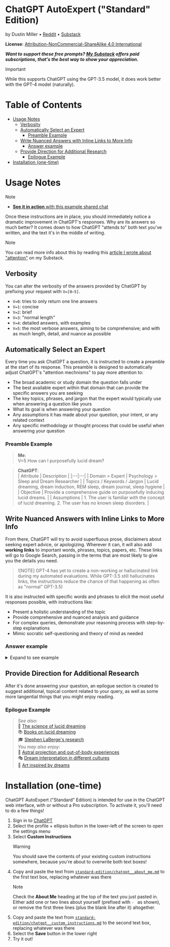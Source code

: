 # ChatGPT AutoExpert ("Standard" Edition)
by Dustin Miller • [Reddit](https://www.reddit.com/u/spdustin) • [Substack](https://spdustin.substack.com)

**License**: [Attribution-NonCommercial-ShareAlike 4.0 International](https://creativecommons.org/licenses/by-nc-sa/4.0/)

_**Want to support these free prompts? [My Substack](https://spdustin.substack.com) offers paid subscriptions, that's the best way to show your appreciation.**_

> [!IMPORTANT]
> While this supports ChatGPT using the GPT-3.5 model, it does work better with the GPT-4 model (naturally).

# Table of Contents
- [Usage Notes](#usage-notes)
  - [Verbosity](#verbosity)
  - [Automatically Select an Expert](#automatically-select-an-expert)
    - [Preamble Example](#preamble-example)
  - [Write Nuanced Answers with Inline Links to More Info](#write-nuanced-answers-with-inline-links-to-more-info)
    - [Answer example](#answer-example)
  - [Provide Direction for Additional Research](#provide-direction-for-additional-research)
    - [Epilogue Example](#epilogue-example)
- [Installation (one-time)](#installation-one-time)

# Usage Notes

> [!NOTE]
> - [**See it in action** with this example shared chat](https://chat.openai.com/share/391262b8-cc16-4b38-944a-fe363e2ababd)

Once these instructions are in place, you should immediately notice a dramatic improvement in ChatGPT's responses. Why are its answers so much better? It comes down to how ChatGPT "attends to" both text you've written, and the text it's in the middle of writing.

> [!NOTE]
> You can read more info about this by reading this [article I wrote about "attention"](https://spdustin.substack.com/p/whatre-you-lookin-at-chatgpt) on my Substack.

## Verbosity
You can alter the verbosity of the answers provided by ChatGPT by prefixing your request with `V=[0–5]`.
- `V=0`: tries to only return one line answers
- `V=1`: concise
- `V=2`: brief
- `V=3`: "normal length"
- `V=4`: detailed answers, with examples
- `V=5`: the most verbose answers, aiming to be comprehensive; and with as much length, detail, and nuance as possible

## Automatically Select an Expert

Every time you ask ChatGPT a question, it is instructed to create a preamble at the start of its response. This preamble is designed to automatically adjust ChatGPT's "attention mechnisms" to pay more attention to:
- The broad academic or study domain the question falls under
- The best available expert within that domain that can provide the specific answers you are seeking
- The key topics, phrases, and jargon that the expert would typically use when answering a question like yours
- What its goal is when answering your question
- Any assumptions it has made about your question, your intent, or any related context
- Any specific methodology or thought process that could be useful when answering your question

### Preamble Example

> **Me**:<br>
> V=5 How can I purposefully lucid dream?

> **ChatGPT**:<br>
> | Attribute | Description |
> |:--|:--|
> | Domain > Expert | Psychology > Sleep and Dream Researcher |
> | Topics / Keywords / Jargon | Lucid dreaming, dream induction, REM sleep, dream journal, sleep hygiene |
> | Objective | Provide a comprehensive guide on purposefully inducing lucid dreams. |
> | Assumptions | 1. The user is familiar with the concept of lucid dreaming. 2. The user has no known sleep disorders. |

## Write Nuanced Answers with Inline Links to More Info

From there, ChatGPT will try to avoid superfluous prose, disclaimers about seeking expert advice, or apologizing. Wherever it can, it will also add **working links** to important words, phrases, topics, papers, etc. These links will go to Google Search, passing in the terms that are most likely to give you the details you need.

> ![NOTE]
> GPT-4 has yet to create a non-working or hallucinated link during my automated evaluations. While GPT-3.5 still hallucinates links, the instructions reduce the chance of that happening as often as "normal" GPT-3.5)

It is also instructed with specific words and phrases to elicit the most useful responses possible, with instructions like:

- Present a holistic understanding of the topic
- Provide comprehensive and nuanced analysis and guidance
- For complex queries, demonstrate your reasoning process with step-by-step explanations
- Mimic socratic self-questioning and theory of mind as needed

### Answer example

<details>
    <summary>Expand to see example</summary>
    <h3 dir="auto" tabindex="-1"><a href="#understanding-lucid-dreaming">Understanding Lucid Dreaming</a></h3>
    <p dir="auto">Lucid dreaming refers to the experience of being aware that one is dreaming while inside a dream. During a lucid dream, the dreamer can often control or influence the dream's content and outcome. The exact cause and mechanisms behind lucid dreaming are not entirely understood, but certain techniques and practices have been developed to increase the chances of experiencing one.</p>
    <h3 dir="auto" tabindex="-1"><a href="#1-maintain-good-sleep-hygiene">1. Maintain Good Sleep Hygiene</a></h3>
    <p dir="auto">🛏️ <strong>Healthy Sleep Patterns</strong>: Ensure you're getting 7-9 hours of sleep each night, as it increases the chances of reaching REM sleep, where dreams are most vivid.</p>
    <p dir="auto">🕘 <strong>Consistent Sleep Schedule</strong>: Go to bed and wake up at the same time daily. This stabilizes your internal clock, leading to a higher quality of sleep.</p>
    <p dir="auto">🚫 <strong>Limit Stimulants</strong>: Avoid caffeine and other stimulants close to bedtime. They can interfere with sleep quality and REM sleep.</p>
    <h3 dir="auto" tabindex="-1"><a href="#2-dream-journal">2. Dream Journal</a></h3>
    <p dir="auto">📔 <strong>Document Your Dreams</strong>: Upon waking, immediately record your dreams in a <a href="https://www.google.com/search?q=dream+journal" rel="nofollow">dream journal</a>. This improves dream recall and makes you more attuned to dream patterns.</p>
    <p dir="auto">✍️ <strong>Analyze Common Themes</strong>: Identify recurring symbols, settings, or narratives. Recognizing these can trigger lucidity in future dreams.</p>
    <h3 dir="auto" tabindex="-1"><a href="#3-reality-checks">3. Reality Checks</a></h3>
    <p dir="auto">🤔 <strong>Question Your Reality</strong>: Several times a day, ask yourself, "Am I dreaming?" This habit will carry over into your dreams.</p>
    <p dir="auto">👌 <strong>Physical Checks</strong>: Perform simple acts, like attempting to push your finger through your palm or looking at digital clocks. These checks can behave differently in dreams, acting as indicators of the dream state.</p>
    <h3 dir="auto" tabindex="-1"><a href="#4-mnemonic-induction-of-lucid-dreams-mild">4. Mnemonic Induction of Lucid Dreams (MILD)</a></h3>
    <p dir="auto">🔄 <strong>Repetition Before Sleep</strong>: Before bed, tell yourself, "I will know that I am dreaming," repeatedly. This reinforces the intention to become lucid.</p>
    <p dir="auto">🔙 <strong>Visualize Past Dreams</strong>: Imagine yourself in a past dream, but becoming lucid. This primes the mind for future lucid experiences.</p>
    <h3 dir="auto" tabindex="-1"><a href="#5-wake-back-to-bed-wbtb">5. Wake Back to Bed (WBTB)</a></h3>
    <p dir="auto">⏰ <strong>Set an Alarm</strong>: After about 5-6 hours of sleep, set an alarm to wake up. Stay awake for 20-30 minutes.</p>
    <p dir="auto">🛌 <strong>Return to Sleep</strong>: As you drift off again, your chances of entering REM sleep quickly are high, increasing the likelihood of a lucid dream.</p>
    <h3 dir="auto" tabindex="-1"><a href="#6-consider-external-aids">6. Consider External Aids</a></h3>
    <p dir="auto">🎧 <strong>Binaural Beats</strong>: Listen to <a href="https://www.google.com/search?q=binaural+beats+for+lucid+dreaming" rel="nofollow">binaural beats</a> designed for lucid dreaming before sleep. They can enhance brainwave patterns associated with dreaming.</p>
    <p dir="auto">🕶️ <strong>Dream Masks</strong>: There are <a href="https://www.google.com/search?q=lucid+dream+mask" rel="nofollow">specialized masks</a> that detect REM sleep and flash subtle lights, signaling to the dreamer that they're dreaming.</p>
    <h3 dir="auto" tabindex="-1"><a href="#7-focus-on-meditation-and-mindfulness">7. Focus on Meditation and Mindfulness</a></h3>
    <p dir="auto">🧘 <strong>Daily Meditation</strong>: Mindfulness meditation cultivates an awareness that can be beneficial in recognizing the dream state.</p>
    <p dir="auto">💭 <strong>Dream Yoga</strong>: Originating in Tibetan Buddhism, <a href="https://www.google.com/search?q=dream+yoga" rel="nofollow">dream yoga</a> practices integrate meditation and lucid dreaming techniques.</p>
    <h3 dir="auto" tabindex="-1"><a href="#8-manage-expectations">8. Manage Expectations</a></h3>
    <p dir="auto">✨ <strong>Patience is Key</strong>: Not everyone will experience lucid dreams immediately. It requires patience, practice, and a genuine interest in exploring the dream world.</p>
    <p dir="auto">⚖️ <strong>Balance Effort</strong>: Being overly eager can cause anxiety, which is counterproductive. Find a balance that works best for you.</p>
</details>

## Provide Direction for Additional Research

After it's done answering your question, an epilogue section is created to suggest additional, topical content related to your query, as well as some more tangential things that you might enjoy reading.

### Epilogue Example

> _See also_:<br>
> 🧠 [The science of lucid dreaming](https://www.google.com/search?q=science+of+lucid+dreaming)<br>
> 📚 [Books on lucid dreaming](https://www.google.com/search?q=best+books+on+lucid+dreaming)<br>
> 🎓 [Stephen LaBerge's research](https://www.google.com/search?q=Stephen+LaBerge+lucid+dreaming+research)<br>
> _You may also enjoy_:<br>
> 🌌 [Astral projection and out-of-body experiences](https://www.google.com/search?q=astral+projection)<br>
> 🎭 [Dream interpretation in different cultures](https://www.google.com/search?q=dream+interpretation+different+cultures)<br>
> 🎨 [Art inspired by dreams](https://www.google.com/search?q=art+inspired+by+dreams)

# Installation (one-time)
ChatGPT AutoExpert ("Standard" Edition) is intended for use in the ChatGPT web interface, with or without a Pro subscription. To activate it, you'll need to do a few things!
1. Sign in to [ChatGPT](https://chat.openai.com)
2. Select the profile + ellipsis button in the lower-left of the screen to open the settings menu
3. Select **Custom Instructions**
    > [!WARNING]
    > You should save the contents of your existing custom instructions somewhere, because you're about to overwrite both text boxes!
4. Copy and paste the text from [`standard-edition/chatgpt__about_me.md`](https://raw.githubusercontent.com/spdustin/ChatGPT-AutoExpert/main/standard-edition/chatgpt__about_me.md) to the first text box, replacing whatever was there
    > [!NOTE]
    > Check the **About Me** heading at the top of the text you just pasted in. Either add one or two lines about yourself (prefixed with `- ` as shown), or remove the first three lines (plus the blank line after it) altogether.
5. Copy and paste the text from [`standard-edition/chatgpt__custom_instructions.md`](https://raw.githubusercontent.com/spdustin/ChatGPT-AutoExpert/main/standard-edition/chatgpt__custom_instructions.md) to the second text box, replacing whatever was there
6. Select the **Save** button in the lower right
7. Try it out!